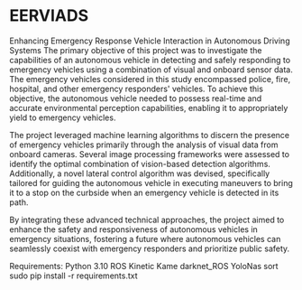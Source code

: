 # EERVIADS
Enhancing Emergency Response Vehicle Interaction in Autonomous Driving Systems
The primary objective of this project was to investigate the capabilities of an autonomous vehicle in detecting and safely responding to emergency vehicles using a combination of visual and onboard sensor data. The emergency vehicles considered in this study encompassed police, fire, hospital, and other emergency responders' vehicles. To achieve this objective, the autonomous vehicle needed to possess real-time and accurate environmental perception capabilities, enabling it to appropriately yield to emergency vehicles.

The project leveraged machine learning algorithms to discern the presence of emergency vehicles primarily through the analysis of visual data from onboard cameras. Several image processing frameworks were assessed to identify the optimal combination of vision-based detection algorithms. Additionally, a novel lateral control algorithm was devised, specifically tailored for guiding the autonomous vehicle in executing maneuvers to bring it to a stop on the curbside when an emergency vehicle is detected in its path.

By integrating these advanced technical approaches, the project aimed to enhance the safety and responsiveness of autonomous vehicles in emergency situations, fostering a future where autonomous vehicles can seamlessly coexist with emergency responders and prioritize public safety.

Requirements:
Python 3.10
ROS Kinetic Kame
darknet_ROS
YoloNas
sort
sudo pip install -r requirements.txt
